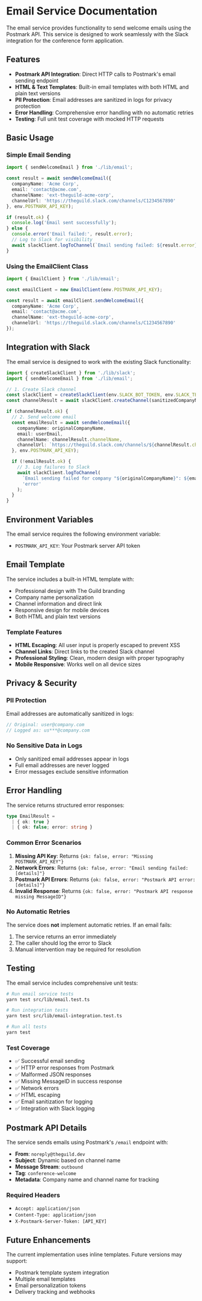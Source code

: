 # Email Service Documentation

The email service provides functionality to send welcome emails using the Postmark API. This service is designed to work seamlessly with the Slack integration for the conference form application.

## Features

- **Postmark API Integration**: Direct HTTP calls to Postmark's email sending endpoint
- **HTML & Text Templates**: Built-in email templates with both HTML and plain text versions
- **PII Protection**: Email addresses are sanitized in logs for privacy protection
- **Error Handling**: Comprehensive error handling with no automatic retries
- **Testing**: Full unit test coverage with mocked HTTP requests

## Basic Usage

### Simple Email Sending

```typescript
import { sendWelcomeEmail } from './lib/email';

const result = await sendWelcomeEmail({
  companyName: 'Acme Corp',
  email: 'contact@acme.com',
  channelName: 'ext-theguild-acme-corp',
  channelUrl: 'https://theguild.slack.com/channels/C1234567890'
}, env.POSTMARK_API_KEY);

if (result.ok) {
  console.log('Email sent successfully');
} else {
  console.error('Email failed:', result.error);
  // Log to Slack for visibility
  await slackClient.logToChannel(`Email sending failed: ${result.error}`, 'error');
}
```

### Using the EmailClient Class

```typescript
import { EmailClient } from './lib/email';

const emailClient = new EmailClient(env.POSTMARK_API_KEY);

const result = await emailClient.sendWelcomeEmail({
  companyName: 'Acme Corp',
  email: 'contact@acme.com',
  channelName: 'ext-theguild-acme-corp',
  channelUrl: 'https://theguild.slack.com/channels/C1234567890'
});
```

## Integration with Slack

The email service is designed to work with the existing Slack functionality:

```typescript
import { createSlackClient } from './lib/slack';
import { sendWelcomeEmail } from './lib/email';

// 1. Create Slack channel
const slackClient = createSlackClient(env.SLACK_BOT_TOKEN, env.SLACK_TEAM_ID, env.SLACK_LOG_CHANNEL_ID);
const channelResult = await slackClient.createChannel(sanitizedCompanyName);

if (channelResult.ok) {
  // 2. Send welcome email
  const emailResult = await sendWelcomeEmail({
    companyName: originalCompanyName,
    email: userEmail,
    channelName: channelResult.channelName,
    channelUrl: `https://theguild.slack.com/channels/${channelResult.channelId}`
  }, env.POSTMARK_API_KEY);

  if (!emailResult.ok) {
    // 3. Log failures to Slack
    await slackClient.logToChannel(
      `Email sending failed for company "${originalCompanyName}": ${emailResult.error}`,
      'error'
    );
  }
}
```

## Environment Variables

The email service requires the following environment variable:

- `POSTMARK_API_KEY`: Your Postmark server API token

## Email Template

The service includes a built-in HTML template with:

- Professional design with The Guild branding
- Company name personalization
- Channel information and direct link
- Responsive design for mobile devices
- Both HTML and plain text versions

### Template Features

- **HTML Escaping**: All user input is properly escaped to prevent XSS
- **Channel Links**: Direct links to the created Slack channel
- **Professional Styling**: Clean, modern design with proper typography
- **Mobile Responsive**: Works well on all device sizes

## Privacy & Security

### PII Protection

Email addresses are automatically sanitized in logs:

```typescript
// Original: user@company.com
// Logged as: us***@company.com
```

### No Sensitive Data in Logs

- Only sanitized email addresses appear in logs
- Full email addresses are never logged
- Error messages exclude sensitive information

## Error Handling

The service returns structured error responses:

```typescript
type EmailResult = 
  | { ok: true }
  | { ok: false; error: string }
```

### Common Error Scenarios

1. **Missing API Key**: Returns `{ok: false, error: "Missing POSTMARK_API_KEY"}`
2. **Network Errors**: Returns `{ok: false, error: "Email sending failed: [details]"}`
3. **Postmark API Errors**: Returns `{ok: false, error: "Postmark API error: [details]"}`
4. **Invalid Response**: Returns `{ok: false, error: "Postmark API response missing MessageID"}`

### No Automatic Retries

The service does **not** implement automatic retries. If an email fails:

1. The service returns an error immediately
2. The caller should log the error to Slack
3. Manual intervention may be required for resolution

## Testing

The email service includes comprehensive unit tests:

```bash
# Run email service tests
yarn test src/lib/email.test.ts

# Run integration tests
yarn test src/lib/email-integration.test.ts

# Run all tests
yarn test
```

### Test Coverage

- ✅ Successful email sending
- ✅ HTTP error responses from Postmark
- ✅ Malformed JSON responses
- ✅ Missing MessageID in success response
- ✅ Network errors
- ✅ HTML escaping
- ✅ Email sanitization for logging
- ✅ Integration with Slack logging

## Postmark API Details

The service sends emails using Postmark's `/email` endpoint with:

- **From**: `noreply@theguild.dev`
- **Subject**: Dynamic based on channel name
- **Message Stream**: `outbound`
- **Tag**: `conference-welcome`
- **Metadata**: Company name and channel name for tracking

### Required Headers

- `Accept: application/json`
- `Content-Type: application/json`
- `X-Postmark-Server-Token: [API_KEY]`

## Future Enhancements

The current implementation uses inline templates. Future versions may support:

- Postmark template system integration
- Multiple email templates
- Email personalization tokens
- Delivery tracking and webhooks
